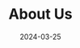 ---
title: About Us
description: Về chúng mình.
slug: about-us
authors: []
tags: [Community]
hide_table_of_contents: false
date: 2024-03-25
sidebar-position: 4
---